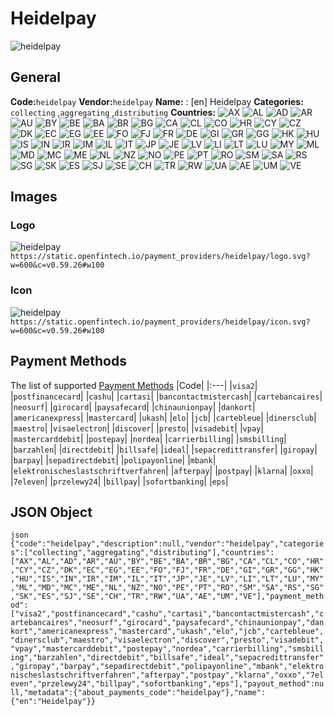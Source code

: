 # Heidelpay 
![heidelpay](https://static.openfintech.io/payment_providers/heidelpay/logo.svg?w=600&c=v0.59.26#w100) 
## General 
**Code:**`heidelpay` 
**Vendor:**`heidelpay` 
**Name:** 
:	[en] Heidelpay 
**Categories:** 
`collecting` ,`aggregating` ,`distributing` 
**Countries:** 
![AX](https://cdnjs.cloudflare.com/ajax/libs/flag-icon-css/3.3.0/flags/4x3/AX.svg#w24) 
![AL](https://cdnjs.cloudflare.com/ajax/libs/flag-icon-css/3.3.0/flags/4x3/AL.svg#w24) 
![AD](https://cdnjs.cloudflare.com/ajax/libs/flag-icon-css/3.3.0/flags/4x3/AD.svg#w24) 
![AR](https://cdnjs.cloudflare.com/ajax/libs/flag-icon-css/3.3.0/flags/4x3/AR.svg#w24) 
![AU](https://cdnjs.cloudflare.com/ajax/libs/flag-icon-css/3.3.0/flags/4x3/AU.svg#w24) 
![BY](https://cdnjs.cloudflare.com/ajax/libs/flag-icon-css/3.3.0/flags/4x3/BY.svg#w24) 
![BE](https://cdnjs.cloudflare.com/ajax/libs/flag-icon-css/3.3.0/flags/4x3/BE.svg#w24) 
![BA](https://cdnjs.cloudflare.com/ajax/libs/flag-icon-css/3.3.0/flags/4x3/BA.svg#w24) 
![BR](https://cdnjs.cloudflare.com/ajax/libs/flag-icon-css/3.3.0/flags/4x3/BR.svg#w24) 
![BG](https://cdnjs.cloudflare.com/ajax/libs/flag-icon-css/3.3.0/flags/4x3/BG.svg#w24) 
![CA](https://cdnjs.cloudflare.com/ajax/libs/flag-icon-css/3.3.0/flags/4x3/CA.svg#w24) 
![CL](https://cdnjs.cloudflare.com/ajax/libs/flag-icon-css/3.3.0/flags/4x3/CL.svg#w24) 
![CO](https://cdnjs.cloudflare.com/ajax/libs/flag-icon-css/3.3.0/flags/4x3/CO.svg#w24) 
![HR](https://cdnjs.cloudflare.com/ajax/libs/flag-icon-css/3.3.0/flags/4x3/HR.svg#w24) 
![CY](https://cdnjs.cloudflare.com/ajax/libs/flag-icon-css/3.3.0/flags/4x3/CY.svg#w24) 
![CZ](https://cdnjs.cloudflare.com/ajax/libs/flag-icon-css/3.3.0/flags/4x3/CZ.svg#w24) 
![DK](https://cdnjs.cloudflare.com/ajax/libs/flag-icon-css/3.3.0/flags/4x3/DK.svg#w24) 
![EC](https://cdnjs.cloudflare.com/ajax/libs/flag-icon-css/3.3.0/flags/4x3/EC.svg#w24) 
![EG](https://cdnjs.cloudflare.com/ajax/libs/flag-icon-css/3.3.0/flags/4x3/EG.svg#w24) 
![EE](https://cdnjs.cloudflare.com/ajax/libs/flag-icon-css/3.3.0/flags/4x3/EE.svg#w24) 
![FO](https://cdnjs.cloudflare.com/ajax/libs/flag-icon-css/3.3.0/flags/4x3/FO.svg#w24) 
![FJ](https://cdnjs.cloudflare.com/ajax/libs/flag-icon-css/3.3.0/flags/4x3/FJ.svg#w24) 
![FR](https://cdnjs.cloudflare.com/ajax/libs/flag-icon-css/3.3.0/flags/4x3/FR.svg#w24) 
![DE](https://cdnjs.cloudflare.com/ajax/libs/flag-icon-css/3.3.0/flags/4x3/DE.svg#w24) 
![GI](https://cdnjs.cloudflare.com/ajax/libs/flag-icon-css/3.3.0/flags/4x3/GI.svg#w24) 
![GR](https://cdnjs.cloudflare.com/ajax/libs/flag-icon-css/3.3.0/flags/4x3/GR.svg#w24) 
![GG](https://cdnjs.cloudflare.com/ajax/libs/flag-icon-css/3.3.0/flags/4x3/GG.svg#w24) 
![HK](https://cdnjs.cloudflare.com/ajax/libs/flag-icon-css/3.3.0/flags/4x3/HK.svg#w24) 
![HU](https://cdnjs.cloudflare.com/ajax/libs/flag-icon-css/3.3.0/flags/4x3/HU.svg#w24) 
![IS](https://cdnjs.cloudflare.com/ajax/libs/flag-icon-css/3.3.0/flags/4x3/IS.svg#w24) 
![IN](https://cdnjs.cloudflare.com/ajax/libs/flag-icon-css/3.3.0/flags/4x3/IN.svg#w24) 
![IR](https://cdnjs.cloudflare.com/ajax/libs/flag-icon-css/3.3.0/flags/4x3/IR.svg#w24) 
![IM](https://cdnjs.cloudflare.com/ajax/libs/flag-icon-css/3.3.0/flags/4x3/IM.svg#w24) 
![IL](https://cdnjs.cloudflare.com/ajax/libs/flag-icon-css/3.3.0/flags/4x3/IL.svg#w24) 
![IT](https://cdnjs.cloudflare.com/ajax/libs/flag-icon-css/3.3.0/flags/4x3/IT.svg#w24) 
![JP](https://cdnjs.cloudflare.com/ajax/libs/flag-icon-css/3.3.0/flags/4x3/JP.svg#w24) 
![JE](https://cdnjs.cloudflare.com/ajax/libs/flag-icon-css/3.3.0/flags/4x3/JE.svg#w24) 
![LV](https://cdnjs.cloudflare.com/ajax/libs/flag-icon-css/3.3.0/flags/4x3/LV.svg#w24) 
![LI](https://cdnjs.cloudflare.com/ajax/libs/flag-icon-css/3.3.0/flags/4x3/LI.svg#w24) 
![LT](https://cdnjs.cloudflare.com/ajax/libs/flag-icon-css/3.3.0/flags/4x3/LT.svg#w24) 
![LU](https://cdnjs.cloudflare.com/ajax/libs/flag-icon-css/3.3.0/flags/4x3/LU.svg#w24) 
![MY](https://cdnjs.cloudflare.com/ajax/libs/flag-icon-css/3.3.0/flags/4x3/MY.svg#w24) 
![ML](https://cdnjs.cloudflare.com/ajax/libs/flag-icon-css/3.3.0/flags/4x3/ML.svg#w24) 
![MD](https://cdnjs.cloudflare.com/ajax/libs/flag-icon-css/3.3.0/flags/4x3/MD.svg#w24) 
![MC](https://cdnjs.cloudflare.com/ajax/libs/flag-icon-css/3.3.0/flags/4x3/MC.svg#w24) 
![ME](https://cdnjs.cloudflare.com/ajax/libs/flag-icon-css/3.3.0/flags/4x3/ME.svg#w24) 
![NL](https://cdnjs.cloudflare.com/ajax/libs/flag-icon-css/3.3.0/flags/4x3/NL.svg#w24) 
![NZ](https://cdnjs.cloudflare.com/ajax/libs/flag-icon-css/3.3.0/flags/4x3/NZ.svg#w24) 
![NO](https://cdnjs.cloudflare.com/ajax/libs/flag-icon-css/3.3.0/flags/4x3/NO.svg#w24) 
![PE](https://cdnjs.cloudflare.com/ajax/libs/flag-icon-css/3.3.0/flags/4x3/PE.svg#w24) 
![PT](https://cdnjs.cloudflare.com/ajax/libs/flag-icon-css/3.3.0/flags/4x3/PT.svg#w24) 
![RO](https://cdnjs.cloudflare.com/ajax/libs/flag-icon-css/3.3.0/flags/4x3/RO.svg#w24) 
![SM](https://cdnjs.cloudflare.com/ajax/libs/flag-icon-css/3.3.0/flags/4x3/SM.svg#w24) 
![SA](https://cdnjs.cloudflare.com/ajax/libs/flag-icon-css/3.3.0/flags/4x3/SA.svg#w24) 
![RS](https://cdnjs.cloudflare.com/ajax/libs/flag-icon-css/3.3.0/flags/4x3/RS.svg#w24) 
![SG](https://cdnjs.cloudflare.com/ajax/libs/flag-icon-css/3.3.0/flags/4x3/SG.svg#w24) 
![SK](https://cdnjs.cloudflare.com/ajax/libs/flag-icon-css/3.3.0/flags/4x3/SK.svg#w24) 
![ES](https://cdnjs.cloudflare.com/ajax/libs/flag-icon-css/3.3.0/flags/4x3/ES.svg#w24) 
![SJ](https://cdnjs.cloudflare.com/ajax/libs/flag-icon-css/3.3.0/flags/4x3/SJ.svg#w24) 
![SE](https://cdnjs.cloudflare.com/ajax/libs/flag-icon-css/3.3.0/flags/4x3/SE.svg#w24) 
![CH](https://cdnjs.cloudflare.com/ajax/libs/flag-icon-css/3.3.0/flags/4x3/CH.svg#w24) 
![TR](https://cdnjs.cloudflare.com/ajax/libs/flag-icon-css/3.3.0/flags/4x3/TR.svg#w24) 
![RW](https://cdnjs.cloudflare.com/ajax/libs/flag-icon-css/3.3.0/flags/4x3/RW.svg#w24) 
![UA](https://cdnjs.cloudflare.com/ajax/libs/flag-icon-css/3.3.0/flags/4x3/UA.svg#w24) 
![AE](https://cdnjs.cloudflare.com/ajax/libs/flag-icon-css/3.3.0/flags/4x3/AE.svg#w24) 
![UM](https://cdnjs.cloudflare.com/ajax/libs/flag-icon-css/3.3.0/flags/4x3/UM.svg#w24) 
![VE](https://cdnjs.cloudflare.com/ajax/libs/flag-icon-css/3.3.0/flags/4x3/VE.svg#w24) 
 
## Images 
### Logo 
![heidelpay](https://static.openfintech.io/payment_providers/heidelpay/logo.svg?w=600&c=v0.59.26#w100) 
``` https://static.openfintech.io/payment_providers/heidelpay/logo.svg?w=600&c=v0.59.26#w100 ``` 
### Icon 
![heidelpay](https://static.openfintech.io/payment_providers/heidelpay/icon.svg?w=600&c=v0.59.26#w100) 
``` https://static.openfintech.io/payment_providers/heidelpay/icon.svg?w=600&c=v0.59.26#w100 ``` 
## Payment Methods 
The list of supported [Payment Methods](#) 
|Code| 
|:---| 
|`visa2`| 
|`postfinancecard`| 
|`cashu`| 
|`cartasi`| 
|`bancontactmistercash`| 
|`cartebancaires`| 
|`neosurf`| 
|`girocard`| 
|`paysafecard`| 
|`chinaunionpay`| 
|`dankort`| 
|`americanexpress`| 
|`mastercard`| 
|`ukash`| 
|`elo`| 
|`jcb`| 
|`cartebleue`| 
|`dinersclub`| 
|`maestro`| 
|`visaelectron`| 
|`discover`| 
|`presto`| 
|`visadebit`| 
|`vpay`| 
|`mastercarddebit`| 
|`postepay`| 
|`nordea`| 
|`carrierbilling`| 
|`smsbilling`| 
|`barzahlen`| 
|`directdebit`| 
|`billsafe`| 
|`ideal`| 
|`sepacredittransfer`| 
|`giropay`| 
|`barpay`| 
|`sepadirectdebit`| 
|`polipayonline`| 
|`mbank`| 
|`elektronischeslastschriftverfahren`| 
|`afterpay`| 
|`postpay`| 
|`klarna`| 
|`oxxo`| 
|`7eleven`| 
|`przelewy24`| 
|`billpay`| 
|`sofortbanking`| 
|`eps`| 
 
## JSON Object 
```json {"code":"heidelpay","description":null,"vendor":"heidelpay","categories":["collecting","aggregating","distributing"],"countries":["AX","AL","AD","AR","AU","BY","BE","BA","BR","BG","CA","CL","CO","HR","CY","CZ","DK","EC","EG","EE","FO","FJ","FR","DE","GI","GR","GG","HK","HU","IS","IN","IR","IM","IL","IT","JP","JE","LV","LI","LT","LU","MY","ML","MD","MC","ME","NL","NZ","NO","PE","PT","RO","SM","SA","RS","SG","SK","ES","SJ","SE","CH","TR","RW","UA","AE","UM","VE"],"payment_method":["visa2","postfinancecard","cashu","cartasi","bancontactmistercash","cartebancaires","neosurf","girocard","paysafecard","chinaunionpay","dankort","americanexpress","mastercard","ukash","elo","jcb","cartebleue","dinersclub","maestro","visaelectron","discover","presto","visadebit","vpay","mastercarddebit","postepay","nordea","carrierbilling","smsbilling","barzahlen","directdebit","billsafe","ideal","sepacredittransfer","giropay","barpay","sepadirectdebit","polipayonline","mbank","elektronischeslastschriftverfahren","afterpay","postpay","klarna","oxxo","7eleven","przelewy24","billpay","sofortbanking","eps"],"payout_method":null,"metadata":{"about_payments_code":"heidelpay"},"name":{"en":"Heidelpay"}} ``` 
